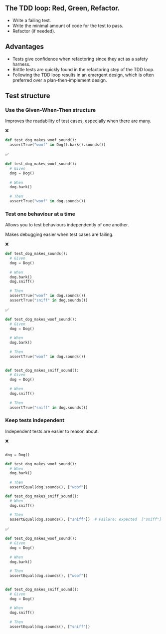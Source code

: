 
## The TDD loop: Red, Green, Refactor.
- Write a failing test.
- Write the minimal amount of code for the test to pass.
- Refactor (if needed).

## Advantages

- Tests give confidence when refactoring since they act as a safety harness.
- Brittle tests are quickly found in the refactoring step of the TDD loop.
- Following the TDD loop results in an emergent design, which is often preferred over a plan-then-implement design.

## Test structure

### Use the Given-When-Then structure
Improves the readability of test cases, especially when there are many.

❌
```python
def test_dog_makes_woof_sound():
  assertTrue("woof" in Dog().bark().sounds())
```

✅
```python
def test_dog_makes_woof_sound():
  # Given
  dog = Dog()
  
  # When
  dog.bark()
  
  # Then
  assertTrue("woof" in dog.sounds())
```


### Test one behaviour at a time
Allows you to test behaviours independently of one another.

Makes debugging easier when test cases are failing.

❌
```python
def test_dog_makes_sounds():
  # Given
  dog = Dog()
  
  # When
  dog.bark()
  dog.sniff()
  
  # Then
  assertTrue("woof" in dog.sounds())
  assertTrue("sniff" in dog.sounds())
```
  
✅
```python
def test_dog_makes_woof_sound():
  # Given
  dog = Dog()
  
  # When
  dog.bark()
  
  # Then
  assertTrue("woof" in dog.sounds())
  

def test_dog_makes_sniff_sound():
  # Given
  dog = Dog()
  
  # When
  dog.sniff()
  
  # Then
  assertTrue("sniff" in dog.sounds())
```

### Keep tests independent
Independent tests are easier to reason about.

❌
```python

dog = Dog()

def test_dog_makes_woof_sound():
  # When
  dog.bark()
  
  # Then
  assertEqual(dog.sounds(), ["woof"])

def test_dog_makes_sniff_sound():
  # When
  dog.sniff()
  
  # Then
  assertEqual(dog.sounds(), ["sniff"])  # Failure: expected  ["sniff"] but got ["woof", "sniff"]
```
  
✅
```python
def test_dog_makes_woof_sound():
  # Given
  dog = Dog()
  
  # When
  dog.bark()
  
  # Then
  assertEqual(dog.sounds(), ["woof"])
  

def test_dog_makes_sniff_sound():
  # Given
  dog = Dog()
  
  # When
  dog.sniff()
  
  # Then
  assertEqual(dog.sounds(), ["sniff"])
```


